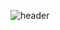 ![header](https://capsule-render.vercel.app/api?type=waving&height=200&color=62b522&text=Welcome%20to%20my%profile)
